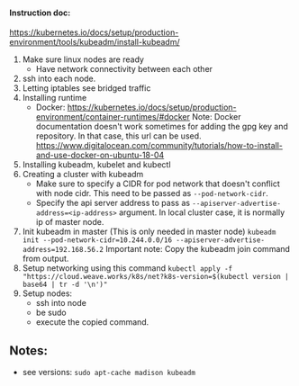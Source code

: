 #### Instruction doc: 
https://kubernetes.io/docs/setup/production-environment/tools/kubeadm/install-kubeadm/

1. Make sure linux nodes are ready
    - Have network connectivity between each other
2. ssh into each node. 
3. Letting iptables see bridged traffic
4. Installing runtime
   - Docker: https://kubernetes.io/docs/setup/production-environment/container-runtimes/#docker
   Note: Docker documentation doesn't work sometimes for adding the gpg key and repository. In that case, this url can be used. https://www.digitalocean.com/community/tutorials/how-to-install-and-use-docker-on-ubuntu-18-04
5. Installing kubeadm, kubelet and kubectl 
6. Creating a cluster with kubeadm
   - Make sure to specify a CIDR for pod network that doesn't conflict with node cidr. This need to be passed as `--pod-network-cidr`.
   - Specify the api server address to pass as `--apiserver-advertise-address=<ip-address>` argument. In local cluster case, it is normally ip of master node.
7. Init kubeadm in master (This is only needed in master node)
   `kubeadm init --pod-network-cidr=10.244.0.0/16 --apiserver-advertise-address=192.168.56.2`
   Important note: Copy the kubeadm join command from output. 
8. Setup networking using this command
`kubectl apply -f "https://cloud.weave.works/k8s/net?k8s-version=$(kubectl version | base64 | tr -d '\n')"`
9. Setup nodes:
   - ssh into node
   - be sudo
   - execute the copied command.
   


## Notes:
- see versions: `sudo apt-cache madison kubeadm`
